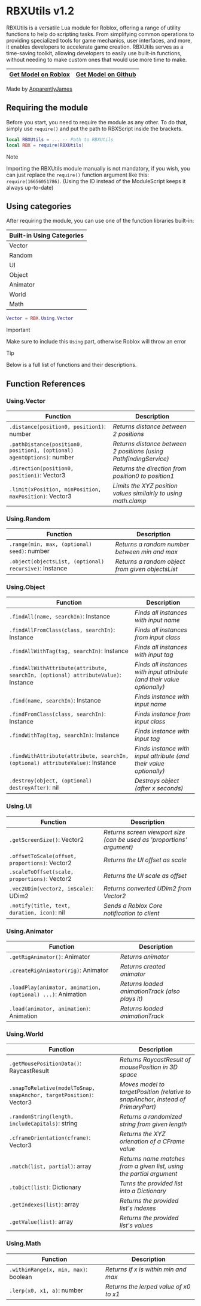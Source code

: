 # RBXUtils v1.2
RBXUtils is a versatile Lua module for Roblox, offering a range of utility functions to help do scripting tasks. From simplifying common operations to providing specialized tools for game mechanics, user interfaces, and more, it enables developers to accelerate game creation. RBXUtils serves as a time-saving toolkit, allowing developers to easily use built-in functions, without needing to make custom ones that would use more time to make.

| [Get Model on Roblox](https://create.roblox.com/store/asset/16656051786) | [Get Model on Github](https://github.com/ApparentlyJamesGH/RBXScript/releases/latest) |
| ------------- | ------------- |

Made by [ApparentlyJames](https://apparentlyjames.carrd.co/)

## Requiring the module
Before you start, you need to require the module as any other. To do that, simply use ```require()``` and put the path to RBXScript inside the brackets.
```lua
local RBXUtils = ... -- Path to RBXUtils
local RBX = require(RBXUtils)
```

> [!NOTE]
> Importing the RBXUtils module manually is not mandatory, if you wish, you can just replace the `require()` function argument like this: `require(16656051786)`. (Using the ID instead of the ModuleScript keeps it always up-to-date)

## Using categories
After requiring the module, you can use one of the function libraries built-in:

| Built-in Using Categories |
| ------------- |
| Vector |
| Random |
| UI |
| Object |
| Animator |
| World |
| Math |

```lua
Vector = RBX.Using.Vector
```

> [!IMPORTANT]
> Make sure to include this `Using` part, otherwise Roblox will throw an error

> [!TIP]
> Below is a full list of functions and their descriptions.

## Function References

### Using.Vector
| Function | Description |
| ------------- | ------------- |
| `.distance(position0, position1)`: number | *Returns distance between 2 positions* |
| `.pathDistance(position0, position1, (optional) agentOptions)`: number | *Returns distance between 2 positions (using PathfindingService)* |
| `.direction(position0, position1)`: Vector3 | *Returns the direction from position0 to position1* |
| `.limit(xPosition, minPosition, maxPosition)`: Vector3 | *Limits the XYZ position values similairly to using math.clamp* |

### Using.Random
| Function | Description |
| ------------- | ------------- |
| `.range(min, max, (optional) seed)`: number | *Returns a random number between min and max* |
| `.object(objectsList, (optional) recursive)`: Instance | *Returns a random object from given objectsList* |

### Using.Object
| Function | Description |
| ------------- | ------------- |
| `.findAll(name, searchIn)`: Instance | *Finds all instances with input name* |
| `.findAllFromClass(class, searchIn)`: Instance | *Finds all instances from input class* |
| `.findAllWithTag(tag, searchIn)`: Instance | *Finds all instances with input tag* |
| `.findAllWithAttribute(attribute, searchIn, (optional) attributeValue)`: Instance | *Finds all instances with input attribute (and their value optionally)* |
| `.find(name, searchIn)`: Instance | *Finds instance with input name* |
| `.findFromClass(class, searchIn)`: Instance | *Finds instance from input class* |
| `.findWithTag(tag, searchIn)`: Instance | *Finds instance with input tag* |
| `.findWithAttribute(attribute, searchIn, (optional) attributeValue)`: Instance | *Finds instance with input attribute (and their value optionally)* |
| `.destroy(object, (optional) destroyAfter)`: nil | *Destroys object (after x seconds)* |

### Using.UI
| Function | Description |
| ------------- | ------------- |
| `.getScreenSize()`: Vector2 | *Returns screen viewport size (can be used as 'proportions' argument)* |
| `.offsetToScale(offset, proportions)`: Vector2 | *Returns the UI offset as scale* |
| `.scaleToOffset(scale, proportions)`: Vector2 | *Returns the UI scale as offset* |
| `.vec2UDim(vector2, inScale)`: UDim2 | *Returns converted UDim2 from Vector2* |
| `.notify(title, text, duration, icon)`: nil | *Sends a Roblox Core notification to client* |

### Using.Animator
| Function | Description |
| ------------- | ------------- |
| `.getRigAnimator()`: Animator | *Returns animator* |
| `.createRigAnimator(rig)`: Animator | *Returns created animator* |
| `.loadPlay(animator, animation, (optional) ...)`: Animation | *Returns loaded animationTrack (also plays it)* |
| `.load(animator, animation)`: Animation | *Returns loaded animationTrack* |

### Using.World
| Function | Description |
| ------------- | ------------- |
| `.getMousePositionData()`: RaycastResult | *Returns RaycastResult of mousePosition in 3D space* |
| `.snapToRelative(modelToSnap, snapAnchor, targetPosition)`: Vector3 | *Moves model to targetPosition (relative to snapAnchor, instead of PrimaryPart)* |
| `.randomString(length, includeCapitals)`: string | *Returns a randomized string from given length* |
| `.cframeOrientation(cframe)`: Vector3 | *Returns the XYZ orienation of a CFrame value* |
| `.match(list, partial)`: array | *Returns name matches from a given list, using the partial argument* |
| `.toDict(list)`: Dictionary | *Turns the provided list into a Dictionary* |
| `.getIndexes(list)`: array | *Returns the provided list's indexes* |
| `.getValue(list)`: array | *Returns the provided list's values* |

### Using.Math
| Function | Description |
| ------------- | ------------- |
| `.withinRange(x, min, max)`: boolean | *Returns if x is within min and max* |
| `.lerp(x0, x1, a)`: number | *Returns the lerped value of x0 to x1* |
